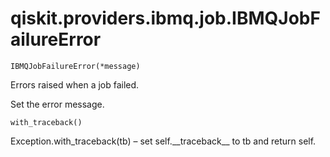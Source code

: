 # qiskit.providers.ibmq.job.IBMQJobFailureError



`IBMQJobFailureError(*message)`

Errors raised when a job failed.

Set the error message.



`with_traceback()`

Exception.with\_traceback(tb) – set self.\_\_traceback\_\_ to tb and return self.
